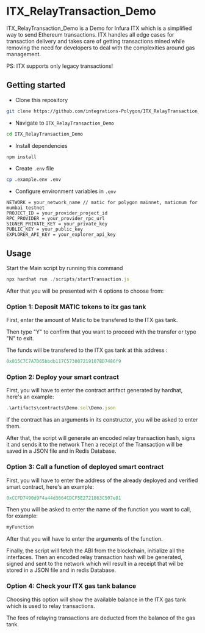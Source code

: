 # ITX_RelayTransaction_Demo

ITX_RelayTransaction_Demo is a Demo for Infura ITX which is a simplified way to send Ethereum transactions. ITX handles all edge cases for transaction delivery and takes care of getting transactions mined while removing the need for developers to deal with the complexities around gas management.

PS: ITX supports only legacy transactions!
## Getting started
- Clone this repository
```sh
git clone https://github.com/integrations-Polygon/ITX_RelayTransaction_Demo.git
```
- Navigate to `ITX_RelayTransaction_Demo`
```sh
cd ITX_RelayTransaction_Demo
```
- Install dependencies
```sh
npm install
```
- Create `.env` file
```sh
cp .example.env .env
```
- Configure environment variables in `.env`
```
NETWORK = your_network_name // matic for polygon mainnet, maticmum for mumbai testnet
PROJECT_ID = your_provider_project_id
RPC_PROVIDER = your_provider_rpc_url
SIGNER_PRIVATE_KEY = your_private_key
PUBLIC_KEY = your_public_key
EXPLORER_API_KEY = your_explorer_api_key
```

## Usage
Start the Main script by running this command
```javascript
npx hardhat run ./scripts/startTransaction.js

```
After that you will be presented with 4 options to choose from:

### Option 1: Deposit MATIC tokens to itx gas tank
First, enter the amount of Matic to be transfered to the ITX gas tank.

Then type "Y" to confirm that you want to proceed with the transfer or type "N" to exit.

The funds will be transfered to the ITX gas tank at this address :
```javascript
0x015C7C7A7D65bbdb117C573007219107BD7486f9   

```

### Option 2: Deploy your smart contract
First, you will have to enter the contract artifact generated by hardhat, here's an example:  
```javascript
.\artifacts\contracts\Demo.sol\Demo.json    

```
If the contract has an arguments in its constructor, you wil be asked to enter them.  
  
After that, the script will generate an encoded relay transaction hash, signs it and sends it to the network
Then a receipt of the Transaction will be saved in  a JSON file and in Redis Database.

### Option 3: Call a function of deployed smart contract
First, you will have to enter the address of the already deployed and verified smart contract, here's an example:  
```javascript
0xCCFD7490d9F4a44d3664CDCF5E2721863C507e81   

```
Then you will be asked to enter the name of the function you want to call, for example:  
```javascript
myFunction   

```
After that you will have to enter the arguments of the function.

Finally, the script will fetch the ABI from the blockchain,
initialize all the interfaces.
Then an encoded relay transaction hash will be generated, signed and sent to the network which will result in a receipt that wil be stored
in a JSON file and in redis Database.

### Option 4: Check your ITX gas tank balance
Choosing this option will show the available balance in the ITX gas tank which is used to relay transactions.

The fees of relaying transactions are deducted from the balance of the gas tank.
